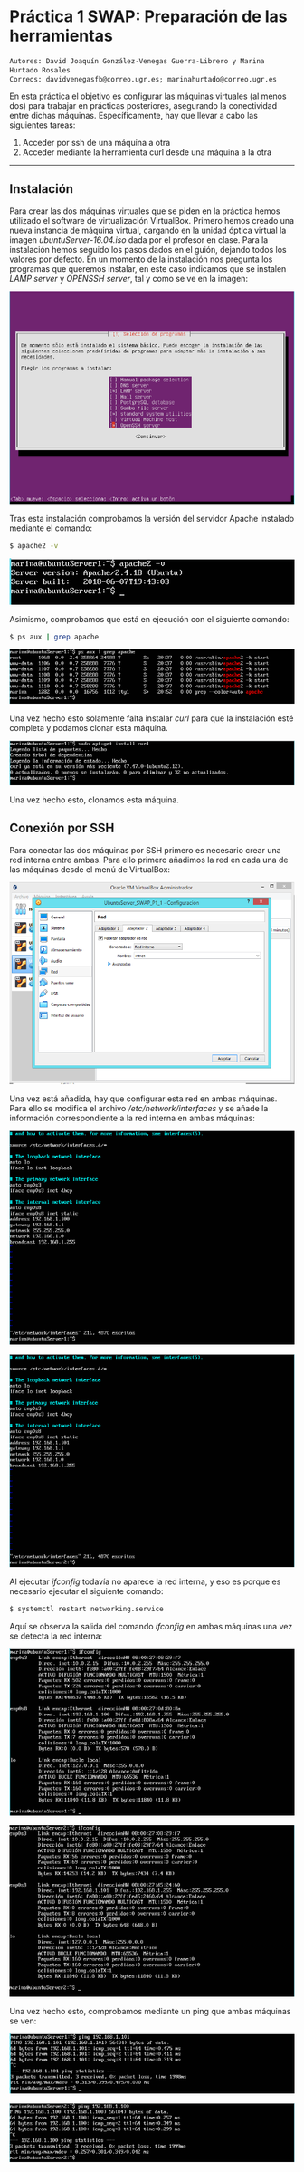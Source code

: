 # Práctica 1 SWAP: Preparación de las herramientas
    Autores: David Joaquín González-Venegas Guerra-Librero y Marina Hurtado Rosales
    Correos: davidvenegasfb@correo.ugr.es; marinahurtado@correo.ugr.es
En esta práctica el objetivo es configurar las máquinas virtuales (al menos dos) para
trabajar en prácticas posteriores, asegurando la conectividad entre dichas máquinas.
Específicamente, hay que llevar a cabo las siguientes tareas:
1. Acceder por ssh de una máquina a otra
2. Acceder mediante la herramienta curl desde una máquina a la otra

------------------------------------------------------------------------------------
## Instalación
Para crear las dos máquinas virtuales que se piden en la práctica hemos utilizado el software de virtualización VirtualBox. Primero hemos creado una nueva instancia de máquina virtual, cargando en la unidad óptica virtual la imagen *ubuntuServer-16.04.iso* dada por el profesor en clase. Para la instalación hemos seguido los pasos dados en el guión, dejando todos los valores por defecto. En un momento de la instalación nos pregunta los programas que queremos instalar, en este caso indicamos que se instalen *LAMP server* y *OPENSSH server*, tal y como se ve en la imagen:

![captura1](https://github.com/Feiniel/SWAP/blob/master/practica1/imagenes/c1.png)

Tras esta instalación comprobamos la versión del servidor Apache instalado mediante el comando:
```sh
$ apache2 -v
```

![captura2](https://github.com/Feiniel/SWAP/blob/master/practica1/imagenes/c2.PNG)

Asimismo, comprobamos que está en ejecución con el siguiente comando:
``` sh
$ ps aux | grep apache
```

![captura3](https://github.com/Feiniel/SWAP/blob/master/practica1/imagenes/c3.PNG)

Una vez hecho esto solamente falta instalar *curl* para que la instalación esté completa y podamos clonar esta máquina.

![captura4](https://github.com/Feiniel/SWAP/blob/master/practica1/imagenes/c4.PNG)

Una vez hecho esto, clonamos esta máquina.

## Conexión por SSH
Para conectar las dos máquinas por SSH primero es necesario crear una red interna entre ambas. Para ello primero añadimos la red en cada una de las máquinas desde el menú de VirtualBox:

![captura5](https://github.com/Feiniel/SWAP/blob/master/practica1/imagenes/c5.PNG)

Una vez está añadida, hay que configurar esta red en ambas máquinas. Para ello se modifica el archivo */etc/network/interfaces* y se añade la información correspondiente a la red interna en ambas máquinas:

![captura6](https://github.com/Feiniel/SWAP/blob/master/practica1/imagenes/c6.PNG)

![captura7](https://github.com/Feiniel/SWAP/blob/master/practica1/imagenes/c7.PNG)

Al ejecutar *ifconfig* todavía no aparece la red interna, y eso es porque es necesario ejecutar el siguiente comando:
``` sh
$ systemctl restart networking.service
```
Aquí se observa la salida del comando *ifconfig* en ambas máquinas una vez se detecta la red interna:

![captura8](https://github.com/Feiniel/SWAP/blob/master/practica1/imagenes/c8.PNG)

![captura9](https://github.com/Feiniel/SWAP/blob/master/practica1/imagenes/c9.PNG)

Una vez hecho esto, comprobamos mediante un ping que ambas máquinas se ven:

![captura10](https://github.com/Feiniel/SWAP/blob/master/practica1/imagenes/c10.PNG)

![captura11](https://github.com/Feiniel/SWAP/blob/master/practica1/imagenes/c11.PNG)
